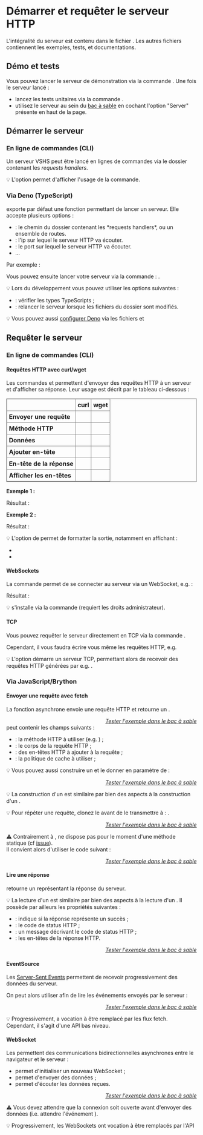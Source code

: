 <!DOCTYPE html>
<html lang="fr">
    <head>
        <meta charset="utf8"/>
        <title>VSHS</title>
        <meta name="color-scheme" content="dark light">
        <meta name="viewport" content="width=device-width, initial-scale=1"/>
        <link   href="/skeleton/index.css"  rel="stylesheet">
        <script  src="/skeleton/index.js"  type="module"     blocking="render" async></script>
    </head>
    <body code-langs="js,bry">
        <main>

# Démarrer et requêter le serveur HTTP

L'intégralité du serveur est contenu dans le fichier <script type="c-text">./VSHS.ts</script>. Les autres fichiers contiennent les exemples, tests, et documentations.

## Démo et tests

Vous pouvez lancer le serveur de démonstration via la commande <script type="c-shell">deno task demo</script>. Une fois le serveur lancé :
- lancez les tests unitaires via la commande <script type="c-shell">deno task test</script>.
- utilisez le serveur au sein du [bac à sable](../../../playground/) en cochant l'option "Server" présente en haut de la page.

## Démarrer le serveur

### En ligne de commandes (CLI)

Un serveur VSHS peut être lancé en lignes de commandes via <script type="c-shell">./VSHS.ts <h>$ROUTES</h></script>, avec <script type="c-shell"><h>$ROUTES</h></script> le dossier contenant les *requests handlers*.

💡 L'option <script type="c-shell">--help</script> permet d'afficher l'usage de la commande.

### Via Deno (TypeScript)

<script type="c-text">VSHS.ts</script> exporte par défaut une fonction <script type="c-js">startHTTPServer(<h>$OPTS</h>)</script> permettant de lancer un serveur. Elle accepte plusieurs options :
- <script type="c-js">.routes</script> : le chemin du dossier contenant les *requests handlers*, ou un ensemble de routes.
- <script type="c-js">.hostname</script> : l'ip sur lequel le serveur HTTP va écouter.
- <script type="c-js">.port</script> : le port sur lequel le serveur HTTP va écouter.
- ...

Par exemple :
<script type="c-ts">
    // myserver.ts
    import startHTTPServer from "VSHS";

    startHTTPServer({
        routes: <h>$ROUTES</h>
    });
</script>

Vous pouvez ensuite lancer votre serveur via la commande : <script type="c-shell">run --allow-all myserver.ts</script>.

💡 Lors du développement vous pouvez utiliser les options suivantes :
- <script type="c-shell">--check</script> : vérifier les types TypeScripts ;
- <script type="c-shell">--watch=<h>$DIR</h></script> : relancer le serveur lorsque les fichiers du dossier <script type="c-shell"><h>$DIR</h></script> sont modifiés.

💡 Vous pouvez aussi [configurer Deno](https://docs.deno.com/runtime/fundamentals/configuration/) via les fichiers <script type="c-text">deno.json</script> et <script type="c-text">package.json</script>


## Requêter le serveur

### En ligne de commandes (CLI)

#### Requêtes HTTP avec curl/wget

Les commandes <script type="c-shell">curl</script> et <script type="c-shell">wget</script> permettent d'envoyer des requêtes HTTP à un serveur et d'afficher sa réponse. Leur usage est décrit par le tableau ci-dessous :
<style>
table, th, td {
  border: 1px solid grey;
  border-collapse: collapse;
}

tbody th {
    text-align: left;
}

th,td {
  padding: 5px;
}
</style>
<table>
    <thead>
        <tr><td></td><th>curl</th><th>wget</th></tr>
    </thead>
    <tbody>
        <tr><th>Envoyer une requête</th><td><script type="c-shell">curl <h>$URL</h></script></td><td><script type="c-shell">wget -qO- <h>$URL</h></script></td></tr>
        <tr><th>Méthode HTTP</th><td><script type="c-shell">-X <h>$HTTP_METHOD</h></script></td><td><script type="c-shell">--method=<h>$HTTP_METHOD</h></script></td></tr>
        <tr><th>Données</th><td><script type="c-shell">-d <h>$DATA</h></script></td><td><script type="c-shell">--body-data=<h>$DATA</h></script></td></tr>
        <tr><th>Ajouter en-tête</th><td><script type="c-shell">-H "<h>$NAME</h>: <h>$VALUE</h>"</script></td><td><script type="c-shell">--header="<h>$NAME</h>: <h>$VALUE</h>"</script></td></tr>
        <tr><th>En-tête de la réponse</th><td><script type="c-shell">-i</script></td><td>
<script type="c-shell">-S</script></td></tr>
        <tr><th>Afficher les en-têtes</th><td><script type="c-shell">-v</script></td><td>
<script type="c-shell">--debug</script></td></tr>
    </tbody>
</table>

**Exemple 1 :**

<script type="c-shell">
    $ curl -X GET "http://localhost:8080/Hello%20World" -w "

    Content    : %{content_type}
    Status code: %{http_code}
    "
</script>
Résultat :
<script type="c-text">
    Hello World ;)

    Content    : text/plain;charset=UTF-8
    Status code: 200
</script>

**Exemple 2 :**

<script type="c-shell">
    $ curl -X POST -d '{"A": 42}' "http://localhost:8080/echo%20(body)" -w "\n"
</script>
Résultat :
<script type="c-text">
    {"A": 42}
</script>

💡 L'option <script type="c-shell">-w</script> de <script type="c-shell">curl</script> permet de formatter la sortie, notamment en affichant :<br/>
- <script type="c-shell">content_type</script>
- <script type="c-shell">http_code</script>

#### WebSockets

La commande <script type="c-shell">wscat -c <h>$URL</h></script> permet de se connecter au serveur via un WebSocket, e.g. :
<script type="c-shell">
    $ wscat -c "http://localhost:8080/response (WebSocket)"
</script>
Résultat :
<script type="c-text">
    Connected (press CTRL+C to quit)
    > Hello
    < Hello
</script>

💡 <script type="c-shell">wscat</script> s'installe via la commande <script type="c-shell">npm install -g wscat</script> (requiert les droits administrateur).

#### TCP

Vous pouvez requêter le serveur directement en TCP via la commande <script type="c-shell">nc <h>$HOST</h> <h>$PORT</h></script>.

Cependant, il vous faudra écrire vous même les requêtes HTTP, e.g.
<script type="c-shell">
    $ nc localhost 8080
    POST /echo%20(body) HTTP/1.1
    Content-Type: plain/text
    Content-Length: 5

    Hello
</script>

💡 L'option <script type="c-shell">-l</script> démarre un serveur TCP, permettant alors de recevoir des requêtes HTTP générées par e.g. <script type="c-shell">curl</script>.

### Via JavaScript/Brython

#### Envoyer une requête avec fetch

La fonction asynchrone <script type="c-js">fetch(<h>$URL</h><h>[, $RequestInit]</h>)</script> envoie une requête HTTP et retourne un <script type="c-js">Response</script>.

<vshs-playground name="echo (string)" show="request.code,output">
</vshs-playground>
<div style="text-align:right"><a href="../../../playground/?example=echo (string)"><i>Tester l'exemple dans le bac à sable</i></a></div>

<script type="c-js">RequestInit</script> peut contenir les champs suivants :
- <script type="c-js">.method</script> : la méthode HTTP à utiliser (e.g. <script type="c-http">GET</script>) ;
- <script type="c-js">.body</script> : le corps de la requête HTTP ;
- <script type="c-js">.headers</script> : des en-têtes HTTP à ajouter à la requête ;
- <script type="c-js">.cache</script> : la politique de cache à utiliser ;

💡 Vous pouvez aussi construire un <script type="c-js">Request</script> et le donner en paramètre de <script type="c-js">fetch(<h>$REQUEST</h>)</script> :

<vshs-playground name="fetch (request)" show="request.code,output">
</vshs-playground>
<div style="text-align:right"><a href="../../../playground/?example=fetch (request)"><i>Tester l'exemple dans le bac à sable</i></a></div>

💡 La construction d'un <script type="c-js">Request</script> est similaire par bien des aspects à la construction d'un <script type="c-js">Response</script>.

💡 Pour répéter une requête, clonez le <script type="c-js">Request</script> avant de le transmettre à <script type="c-js">fetch</script> : <script type="c-js">fetch(<h>$REQUEST</h>.clone())</script>.

<vshs-playground name="fetch (clone)" show="request.code,output">
</vshs-playground>
<div style="text-align:right"><a href="../../../playground/?example=fetch (clone)"><i>Tester l'exemple dans le bac à sable</i></a></div>

⚠ Contrairement à <script type="c-js">Response</script>, <script type="c-js">Request</script> ne dispose pas pour le moment d'une méthode statique <script type="c-js">.json()</script> (cf [issue](https://github.com/whatwg/fetch/issues/1791)).<br/>
Il convient alors d'utiliser le code suivant :


<vshs-playground name="echo (json)" show="request.code,output">
</vshs-playground>
<div style="text-align:right"><a href="../../../playground/?example=echo (json)"><i>Tester l'exemple dans le bac à sable</i></a></div>

#### Lire une réponse

<script type="c-js">await fetch(<h>$URL</h>)</script> retourne un <script type="c-js">Response</script> représentant la réponse du serveur.

💡 La lecture d'un <script type="c-js">Response</script> est similaire par bien des aspects à la lecture d'un <script type="c-js">Request</script>. Il possède par ailleurs les propriétés suivantes :
- <script type="c-js">.ok</script> : indique si la réponse représente un succès ;
- <script type="c-js">.status</script> : le code de status HTTP ;
- <script type="c-js">.statusText</script> : un message décrivant le code de status HTTP ;
- <script type="c-js">.headers</script> : les en-têtes de la réponse HTTP.

<vshs-playground name="fetch (read)" show="request.code,output">
</vshs-playground>
<div style="text-align:right"><a href="../../../playground/?example=fetch (read)"><i>Tester l'exemple dans le bac à sable</i></a></div>

#### EventSource


Les [Server-Sent Events](https://developer.mozilla.org/fr/docs/Web/API/Server-sent_events) permettent de recevoir progressivement des données du serveur.

On peut alors utiliser <script type="c-js">new EventSource(<h>$URL</h>)</script> afin de lire les événements envoyés par le serveur :

<vshs-playground name="fetch (SSE)" show="request.code,output">
</vshs-playground>
<div style="text-align:right"><a href="../../../playground/?example=fetch (SSE)"><i>Tester l'exemple dans le bac à sable</i></a></div>

💡 Progressivement, <script type="c-js">EventSource</script> a vocation à être remplacé par les flux fetch. Cependant, il s'agit d'une API bas niveau.

#### WebSocket

Les [<script type="c-js">WebSocket</script>](https://developer.mozilla.org/fr/docs/Web/API/WebSocket) permettent des communications bidirectionnelles asynchrones entre le navigateur et le serveur :
- <script type="c-js">new WebSocket(<h>$URL</h>)</script> permet d'initialiser un nouveau WebSocket ;
- <script type="c-js">send(<h>$DATA</h>)</script> permet d'envoyer des données ;
- <script type="c-js">addEventListener('message', <h>({data}) => {}</h>)</script> permet d'écouter les données reçues. 

<vshs-playground name="response (WebSocket)" show="request.code,output">
</vshs-playground>
<div style="text-align:right"><a href="../../../playground/?example=response (WebSocket)"><i>Tester l'exemple dans le bac à sable</i></a></div>

⚠ Vous devez attendre que la connexion soit ouverte avant d'envoyer des données (i.e. attendre l'événement <script type="c-js">open</script>).

💡 Progressivement, les WebSockets ont vocation à être remplacés par l'API [<script type="c-js">WebTransport</script type="c-js">](https://developer.mozilla.org/en-US/docs/Web/API/WebTransport_API). Cependant, comme pour les flux, il s'agit d'une API bas niveau.

</main>
    </body>
</html>